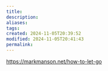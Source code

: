 ```yaml
---
title: 
description: 
aliases: 
tags: 
created: 2024-11-05T20:39:52
modified: 2024-11-05T20:41:43
permalink: 
---
```


https://markmanson.net/how-to-let-go
